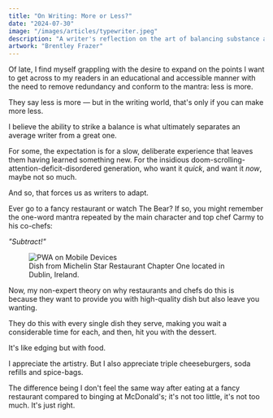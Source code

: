 ```yaml
---
title: "On Writing: More or Less?"
date: "2024-07-30"
image: "/images/articles/typewriter.jpeg"
description: "A writer's reflection on the art of balancing substance and brevity, using fine dining as a metaphor for crafting engaging content in an age of fleeting attention spans."
artwork: "Brentley Frazer"
---
```


Of late, I find myself grappling with the desire to expand on the points I want to get across to my readers in 
an educational and accessible manner with the need to remove redundancy and conform to the mantra: less is more.

They say less is more — but in the writing world, that's only if you can make more less.

I believe the ability to strike a balance is what ultimately separates an average writer from a great one.

For some, the expectation is for a slow, deliberate experience that leaves them having learned something new. For the insidious doom-scrolling-attention-deficit-disordered generation, who want it _quick_, and want it _now_, maybe not so much.

And so, that forces us as writers to adapt. 

Ever go to a fancy restaurant or watch The Bear? If so, you might remember the one-word mantra repeated by the
main character and top chef Carmy to his co-chefs:

_"Subtract!"_

<figure>
  <img src="https://cloudfront-eu-central-1.images.arcpublishing.com/irishtimes/2Q7O4N2AIZSIEEKFUP52DFY4ZQ.jpg" alt="PWA on Mobile Devices">
  <figcaption>Dish from Michelin Star Restaurant Chapter One located in Dublin, Ireland.</figcaption>
</figure>

Now, my non-expert theory on why restaurants and chefs do this is because they want to provide you with high-quality 
dish but also leave you wanting. 

They do this with every single dish they serve, making you wait a considerable time for each, and then, hit you with the dessert.

It's like edging but with food. 

I appreciate the artistry. But I also appreciate triple cheeseburgers, soda refills and spice-bags.

The difference being I don't feel the same way after eating at a fancy restaurant compared to binging
at McDonald's; it's not too little, it's not too much. It's just right.
